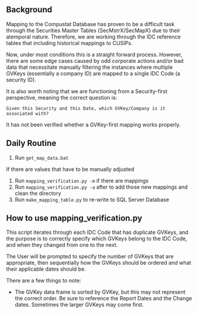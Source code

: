 Background
----------
Mapping to the Compustat Database has proven to be a difficult task
through the Securities Master Tables (SecMstrX/SecMapX) due to their
atemporal nature. Therefore, we are working through the IDC reference
tables that including historical mappings to CUSIPs.

Now, under most conditions this is a straight forward process. However,
there are some edge cases caused by odd corporate actions and/or bad
data that necessitate manually filtering the instances where multiple
GVKeys (essentially a company ID) are mapped to a single IDC Code
(a security ID).

It is also worth noting that we are functioning from a Security-first
perspective, meaning the correct question is:
```
Given this Security and this Date, which GVKey/Company is it associated with?
```

It has not been verified whether a GVKey-first mapping works properly.


Daily Routine
--------------
1. Run `get_map_data.bat`

If there are values that have to be manually adjusted

1. Run `mapping_verification.py -m` if there are mappings
2. Run `mapping_verification.py -a` after to add those new mappings and clean
the directory
3. Run `make_mapping_table.py` to re-write to SQL Server Database


How to use mapping_verification.py
----------------------------------
This script iterates through each IDC Code that has duplicate GVKeys,
and the purpose is to correctly specify which GVKeys belong to the
IDC Code, and when they changed from one to the next.

The User will be prompted to specify the number of GVKeys that are
appropriate, then sequentially how the GVKeys should be ordered and what
their applicable dates should be.

There are a few things to note:
* The GVKey data frame is sorted by GVKey, but this may not represent
the correct order. Be sure to reference the Report Dates and the Change
dates. Sometimes the larger GVKeys may come first.
